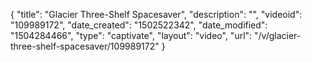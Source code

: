{
    "title": "Glacier Three-Shelf Spacesaver",
    "description": "",
    "videoid": "109989172",
    "date_created": "1502522342",
    "date_modified": "1504284466",
    "type": "captivate",
    "layout": "video",
    "url": "\/v\/glacier-three-shelf-spacesaver\/109989172"
}